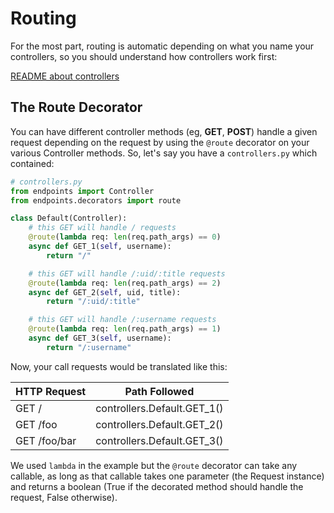 # Routing

For the most part, routing is automatic depending on what you name your controllers, so you should understand how controllers work first:

[README about controllers](https://github.com/firstopinion/endpoints/blob/master/docs/CONTROLLERS.md)


## The Route Decorator

You can have different controller methods (eg, **GET**, **POST**) handle a given request depending on the request by using the `@route` decorator on your various Controller methods. So, let's say you have a `controllers.py` which contained:

```python
# controllers.py
from endpoints import Controller
from endpoints.decorators import route

class Default(Controller):
    # this GET will handle / requests
    @route(lambda req: len(req.path_args) == 0)
    async def GET_1(self, username):
        return "/"

    # this GET will handle /:uid/:title requests
    @route(lambda req: len(req.path_args) == 2)
    async def GET_2(self, uid, title):
        return "/:uid/:title"

    # this GET will handle /:username requests
    @route(lambda req: len(req.path_args) == 1)
    async def GET_3(self, username):
        return "/:username"
```

Now, your call requests would be translated like this:

|HTTP Request           | Path Followed                   |
|---------------------- | ------------------------------- |
|GET /                  | controllers.Default.GET_1()     |
|GET /foo               | controllers.Default.GET_2()     |
|GET /foo/bar           | controllers.Default.GET_3()     |


We used `lambda` in the example but the `@route` decorator can take any callable, as long as that callable takes one parameter (the Request instance) and returns a boolean (True if the decorated method should handle the request, False otherwise).

